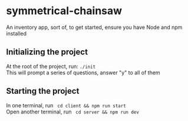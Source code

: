 # symmetrical-chainsaw

An inventory app, sort of, to get started, ensure you have Node and npm installed
## Initializing the project

At the root of the project, run:  ```./init```  
This will prompt a series of questions, answer "y" to all of them

## Starting the project
In one terminal, run   ``` cd client && npm run start```  
Open another terminal, run ``` cd server && npm run dev```



